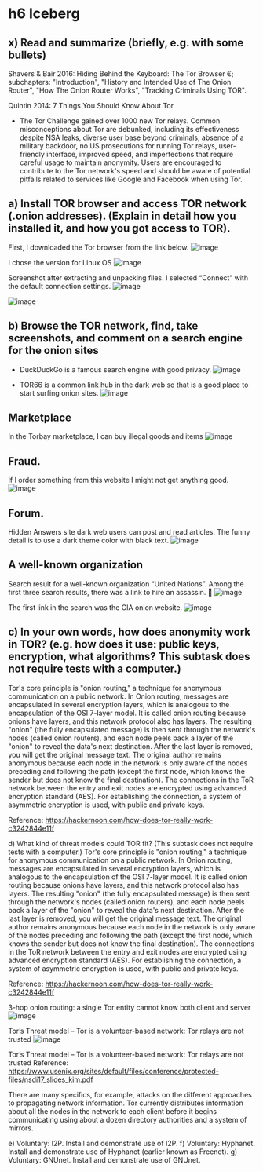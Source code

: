 # h6 Iceberg
## x) Read and summarize (briefly, e.g. with some bullets)
Shavers & Bair 2016: Hiding Behind the Keyboard: The Tor Browser €; subchapters: "Introduction", "History and Intended Use of The Onion Router", "How The Onion Router Works", "Tracking Criminals Using TOR".

Quintin 2014: 7 Things You Should Know About Tor
- The Tor Challenge gained over 1000 new Tor relays. Common misconceptions about Tor are debunked, including its effectiveness despite NSA leaks, diverse user base beyond criminals, absence of a military backdoor, no US prosecutions for running Tor relays, user-friendly interface, improved speed, and imperfections that require careful usage to maintain anonymity. Users are encouraged to contribute to the Tor network's speed and should be aware of potential pitfalls related to services like Google and Facebook when using Tor.
  
## a) Install TOR browser and access TOR network (.onion addresses). (Explain in detail how you installed it, and how you got access to TOR).
First, I downloaded the Tor browser from the link below.
![image](https://github.com/kateriiname/ICT-Security-Basics/assets/51989896/9aa05b6b-f67e-4ed8-a681-2da42818790a)

I chose the version for Linux OS
![image](https://github.com/kateriiname/ICT-Security-Basics/assets/51989896/97cc9aac-b933-4f19-b1d3-0c1d4122427b)

Screenshot after extracting and unpacking files. I selected “Connect” with the default connection settings.
![image](https://github.com/kateriiname/ICT-Security-Basics/assets/51989896/8544247f-191d-4d64-be06-71448b1cf28c)

![image](https://github.com/kateriiname/ICT-Security-Basics/assets/51989896/63b11819-8084-401b-9a31-a5d603623ab3)

## b) Browse the TOR network, find, take screenshots, and comment on a search engine for the onion sites

- DuckDuckGo is a famous search engine with good privacy.
![image](https://github.com/kateriiname/ICT-Security-Basics/assets/51989896/fd97e2fc-58ee-4b98-a3cc-e27c9e72af1c)

- TOR66 is a common link hub in the dark web so that is a good place to start surfing onion sites.
![image](https://github.com/kateriiname/ICT-Security-Basics/assets/51989896/0558adaf-ff4d-417c-8a74-6a043783e8d1)

## Marketplace

In the Torbay marketplace, I can buy illegal goods and items
![image](https://github.com/kateriiname/ICT-Security-Basics/assets/51989896/26a686d2-e5dc-47a1-8c03-20e4e8765c63)

## Fraud.
If I order something from this website I might not get anything good.
![image](https://github.com/kateriiname/ICT-Security-Basics/assets/51989896/1a2c91d5-f1dc-4dfe-9db3-c45f53672a7f)

## Forum.
Hidden Answers site dark web users can post and read articles. The funny detail is to use a dark theme color with black text.
![image](https://github.com/kateriiname/ICT-Security-Basics/assets/51989896/b80c44ad-1bc1-41a1-a247-a6bd4a61b151)


## A well-known organization
Search result for a well-known organization “United Nations”. Among the first three search results, there was a link to hire an assassin. 🤯
![image](https://github.com/kateriiname/ICT-Security-Basics/assets/51989896/6e143603-8986-4778-9bb8-94350a67605a)

The first link in the search was the CIA onion website.
![image](https://github.com/kateriiname/ICT-Security-Basics/assets/51989896/99bff184-0b46-4248-8c64-4e46be3c7440)

## c) In your own words, how does anonymity work in TOR? (e.g. how does it use: public keys, encryption, what algorithms? This subtask does not require tests with a computer.)
Tor's core principle is "onion routing," a technique for anonymous communication on a public network. In Onion routing, messages are encapsulated in several encryption layers, which is analogous to the encapsulation of the OSI 7-layer model. It is called onion routing because onions have layers, and this network protocol also has layers.
The resulting "onion" (the fully encapsulated message) is then sent through the network's nodes (called onion routers), and each node peels back a layer of the "onion" to reveal the data's next destination. After the last layer is removed, you will get the original message text.
The original author remains anonymous because each node in the network is only aware of the nodes preceding and following the path (except the first node, which knows the sender but does not know the final destination).
The connections in the ToR network between the entry and exit nodes are encrypted using advanced encryption standard (AES). For establishing the connection, a system of asymmetric encryption is used, with public and private keys.

Reference: https://hackernoon.com/how-does-tor-really-work-c3242844e11f

d) What kind of threat models could TOR fit? (This subtask does not require tests with a computer.)
Tor's core principle is "onion routing," a technique for anonymous communication on a public network. In Onion routing, messages are encapsulated in several encryption layers, which is analogous to the encapsulation of the OSI 7-layer model. It is called onion routing because onions have layers, and this network protocol also has layers.
The resulting "onion" (the fully encapsulated message) is then sent through the network's nodes (called onion routers), and each node peels back a layer of the "onion" to reveal the data's next destination. After the last layer is removed, you will get the original message text.
The original author remains anonymous because each node in the network is only aware of the nodes preceding and following the path (except the first node, which knows the sender but does not know the final destination).
The connections in the ToR network between the entry and exit nodes are encrypted using advanced encryption standard (AES). For establishing the connection, a system of asymmetric encryption is used, with public and private keys.

Reference: https://hackernoon.com/how-does-tor-really-work-c3242844e11f

3-hop onion routing: a single Tor entity cannot know both client and server
![image](https://github.com/kateriiname/ICT-Security-Basics/assets/51989896/15014c67-f5f4-4882-be76-709a360ecdfb)

Tor’s Threat model – Tor is a volunteer-based network: Tor relays are not trusted
![image](https://github.com/kateriiname/ICT-Security-Basics/assets/51989896/7d0911e5-8780-4d0d-b77e-55de5c4fbf21)

Tor’s Threat model – Tor is a volunteer-based network: Tor relays are not trusted
Reference: https://www.usenix.org/sites/default/files/conference/protected-files/nsdi17_slides_kim.pdf

There are many specifics, for example, attacks on the different approaches to propagating network information. Tor currently distributes information about all the nodes in the network to each client before it begins communicating using about a dozen directory authorities and a system of mirrors. 

e) Voluntary: I2P. Install and demonstrate use of I2P.
f) Voluntary: Hyphanet. Install and demonstrate use of Hyphanet (earlier known as Freenet).
g) Voluntary: GNUnet. Install and demonstrate use of GNUnet.

